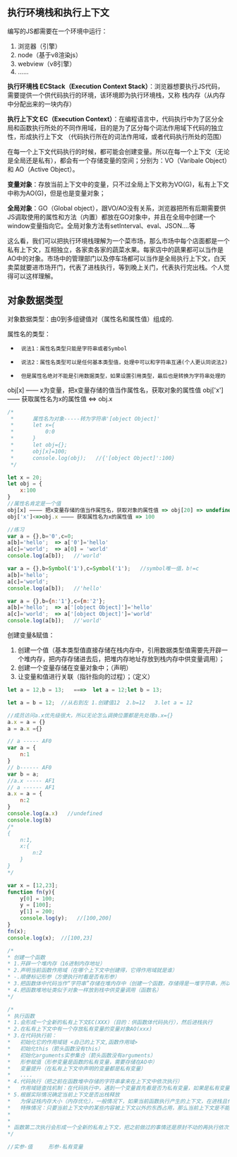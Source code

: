 ## 执行环境栈和执行上下文

编写的JS都需要在一个环境中运行：

1. 浏览器（引擎）
2. node（基于v8渲染js）
3. webview（v8引擎）
4. ......

**执行环境栈 ECStack（Execution Context Stack）**：浏览器想要执行JS代码，需要提供一个供代码执行的环境，该环境即为执行环境栈，又称 栈内存（从内存中分配出来的一块内存）

**执行上下文 EC（Execution Context）**：在编程语言中，代码执行中为了区分全局和函数执行所处的不同作用域，目的是为了区分每个词法作用域下代码的独立性，形成执行上下文 （代码执行所在的词法作用域，或者代码执行所处的范围）

在每一个上下文代码执行的时候，都可能会创建变量。所以在每一个上下文（无论是全局还是私有），都会有一个存储变量的空间；分别为：VO（Varibale Object）和 AO（Active Object）。

**变量对象**：存放当前上下文中的变量，只不过全局上下文称为VO(G)，私有上下文中称为AO(G)，但是也是变量对象；

**全局对象**：GO（Global object），跟VO/AO没有关系，浏览器把所有后期需要供JS调取使用的属性和方法（内置）都放在GO对象中，并且在全局中创建一个window变量指向它。全局对象方法有setInterval、eval、JSON....等

这么看，我们可以把执行环境栈理解为一个菜市场，那么市场中每个店面都是一个私有上下文，互相独立，各家卖各家的蔬菜水果。每家店中的蔬果都可以当作是AO中的对象。市场中的管理部门以及停车场都可以当作是全局执行上下文，白天卖菜就要进市场开门，代表了进栈执行，等到晚上关门，代表执行完出栈。个人觉得可以这样理解。

## 对象数据类型

对象数据类型：由0到多组键值对（属性名和属性值）组成的.

属性名的类型：
 * 		说法1：属性名类型只能是字符串或者Symbol
 * 		说法2：属性名类型可以是任何基本类型值，处理中可以和字符串互通(个人更认同说法2)
 * 		但是属性名绝对不能是引用数据类型，如果设置引用类型，最后也是转换为字符串处理的

obj[x] —— x为变量，把x变量存储的值当作属性名，获取对象的属性值 
obj['x'] —— 获取属性名为x的属性值  <=>  obj.x

```javascript
/*
 *		属性名为对象-----转为字符串'[object Object]'
 *		let x={
 *			0:0
 *		}
 *		let obj={};
 *		obj[x]=100; 
 *		console.log(obj);   //{'[object Object]':100}
 */

let x = 20;
let obj = {
    x:100
}
//属性名肯定是一个值
obj[x] ———— 把x变量存储的值当作属性名，获取对象的属性值 => obj[20] => undefined
obj['x']<=>obj.x ———— 获取属性名为x的属性值 => 100

//练习
var a = {},b='0',c=0;
a[b]='hello';  => a['0']='hello'
a[c]='world';  => a[0] = 'world'
console.log(a[b]);   //'world'

var a = {},b=Symbol('1'),c=Symbol('1');   //symbol唯一值，b!=c
a[b]='hello'; 
a[c]='world';
console.log(a[b]);   //'hello'

var a = {},b={n:'1'},c={m:'2'};  
a[b]='hello';  => a['[object Object]']='hello'
a[c]='world';  => a['[object Object]']='world'
console.log(a[b]);   //'world'
```

创建变量&赋值：

1. 创建一个值（基本类型值直接存储在栈内存中，引用数据类型值需要先开辟一个堆内存，把内存存储进去后，把堆内存地址存放到栈内存中供变量调用）；
2. 创建一个变量存储在变量对象中；（声明）
3. 让变量和值进行关联（指针指向的过程）；（定义）

```javascript
let a = 12,b = 13;   ===>  let a = 12;let b = 13;   

let a = b = 12;  //从右到左 1.创建值12  2.b=12   3.let a = 12

//成员访问a.x优先级很大，所以无论怎么调换位置都是先处理a.x={}
a.x = a = {}
a = a.x ={}

// a ----- AF0
var a = {
    n:1
}        
// b------ AF0
var b = a;
//a.x ----- AF1
// a ------ AF1
a.x = a = {
    n:2
}
console.log(a.x)   //undefined
console.log(b)     
/*
{
	n:1,
	x:{
		n:2
	}
}
*/
```



```javascript
var x = [12,23];
function fn(y){
    y[0] = 100;
    y = [100];
    y[1] = 200;
    console.log(y);   //[100,200]
}
fn(x);
console.log(x);  //[100,23]

/*
* 创建一个函数
* 1.开辟一个堆内存（16进制内存地址）
* 2.声明当前函数作用域（在哪个上下文中创建得，它得作用域就是谁）
* -.顺便标记形参（方便执行时看是否有形参）
* 3.把函数体中代码当作“字符串”存储在堆内存中（创建一个函数，存储得是一堆字符串，所以函数只要不执行，函数就没啥意义）
* 4.把函数堆地址类似于对象一样放到栈中供变量调用（函数名）
*/

/*
* 执行函数
* 1.会形成一个全新的私有上下文EC(XXX)（目的：供函数体代码执行），然后进栈执行
* 2.在私有上下文中有一个存放私有变量的变量对象AO(xxx)
* 3.在代码执行前：
* 	初始化它的作用域链 <自己的上下文,函数作用域>
*   初始化this（箭头函数没有this）
*	初始化arguments实参集合（箭头函数没有arguments）
* 	形参赋值（形参变量是函数的私有变量，需要存储在AO中）
*	变量提升（在私有上下文中声明的变量都是私有变量）
*	....
* 4.代码执行（把之前在函数堆中存储的字符串拿来在上下文中依次执行）
*	作用域链查找机制：在代码执行中，遇到一个变量首先看是否为私有变量，如果是私有变量，接下来所有操作都是操作私有的（和外界没有直接的练习）;如果不是自己私有的，则按照scoped-chain向上级上下文中查找（如果是上级的，接下来的操作都是操作上级上下文中的变量）,一直找，直到找到EC(G)为止。
* 5.根据实际情况确定当前上下文是否出栈释放
*	为保证栈内存大小（内存优化），一般情况下，如果当前函数执行产生的上下文，在进栈且代码执行完后，会把上下文移除栈（上下文释放，之前在上下文中存储的私有变量等信息也就跟着释放了） =>全局上下文是在打开页面生成的，也需要在关闭页面的时候释放掉（只有页面关闭才会被释放掉）
*	特殊情况：只要当前上下文中的某些内容被上下文以外的东西占用，那么当前上下文是不能被释放的（上下文中存储的变量等信息也保留下来了）  => 这种情况就是大家认为的闭包
*
*
* 函数第二次执行会形成一个全新的私有上下文，把之前做过的事情还是原封不动的再执行依次，此时形成的上下文和上一次形成的上下文没有必然联系
*/

//实参-值     形参-私有变量
```

